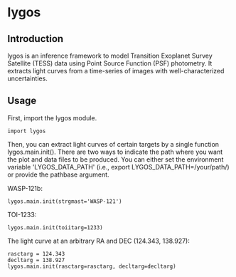 # lygos

## Introduction
lygos is an inference framework to model Transition Exoplanet Survey Satellite (TESS) data using Point Source Function (PSF) photometry. It extracts light curves from a time-series of images with well-characterized uncertainties.

## Usage
First, import the lygos module.
```
import lygos
```
Then, you can extract light curves of certain targets by a single function lygos.main.init(). There are two ways to indicate the path where you want the plot and data files to be produced. You can either set the environment variable 'LYGOS_DATA_PATH' (i.e., export LYGOS_DATA_PATH=/your/path/) or provide the pathbase argument.

WASP-121b:
```
lygos.main.init(strgmast='WASP-121')
```

TOI-1233:
```
lygos.main.init(toiitarg=1233)
```

The light curve at an arbitrary RA and DEC (124.343, 138.927):
```
rasctarg = 124.343
decltarg = 138.927
lygos.main.init(rasctarg=rasctarg, decltarg=decltarg)
```
